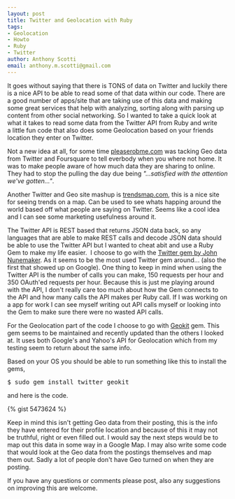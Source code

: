 ```yaml
--- 
layout: post
title: Twitter and Geolocation with Ruby
tags: 
- Geolocation
- Howto
- Ruby
- Twitter
author: Anthony Scotti
email: anthony.m.scotti@gmail.com
---
```

It goes without saying that there is TONS of data on Twitter and luckily there is a nice API to be able to read some of that data within our code. There are a good number of apps/site that are taking use of this data and making some great services that help with analyzing, sorting along with parsing up content from other social networking. So I wanted to take a quick look at what it takes to read some data from the Twitter API from Ruby and write a little fun code that also does some Geolocation based on your friends location they enter on Twitter.

Not a new idea at all, for some time [pleaserobme.com](http://pleaserobme.com) was tacking Geo data from Twitter and Foursquare to tell everbody when you where not home. It was to make people aware of how much data they are sharing to online. They had to stop the pulling the day due being _"...satisfied with the attention we've gotten..."_.

Another Twitter and Geo site mashup is [trendsmap.com](http://trendsmap.com), this is a nice site for seeing trends on a map. Can be used to see whats happing around the world based off what people are saying on Twitter. Seems like a cool idea and I can see some marketing usefulness around it.

The Twitter API is REST based that returns JSON data back, so any languages that are able to make REST calls and decode JSON data should be able to use the Twitter API but I wanted to cheat abit and use a Ruby Gem to make my life easier.  I choose to go with the [Twitter gem by John Nunemaker](http://twitter.rubyforge.org/). As it seems to be the most used Twitter gem around... (also the first that showed up on Google). One thing to keep in mind when using the Twitter API is the number of calls you can make, 150 requests per hour and 350 OAuth'ed requests per hour. Because this is just me playing around with the API, I don't really care too much about how the Gem connects to the API and how many calls the API makes per Ruby call. If I was working on a app for work I can see myself writing out API calls myself or looking into the Gem to make sure there were no wasted API calls.

For the Geolocation part of the code I choose to go with [Geokit](http://geokit.rubyforge.org/) gem. This gem seems to be maintained and recently updated than the others I looked at. It uses both Google's and Yahoo's API for Geolocation which from my testing seem to return about the same info.

Based on your OS you should be able to run something like this to install the gems,
<pre>$ sudo gem install twitter geokit</pre>
and here is the code.

{% gist 5473624 %}

Keep in mind this isn't getting Geo data from their posting, this is the info they have entered for their profile location and because of this it may not be truthful, right or even filled out. I would say the next steps would be to map out this data in some way in a Google Map. I may also write some code that would look at the Geo data from the postings themselves and map them out. Sadly a lot of people don't have Geo turned on when they are posting.

If you have any questions or comments please post, also any suggestions on improving this are welcome.